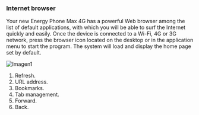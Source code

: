 ### Internet browser
Your new Energy Phone Max 4G has a powerful Web browser among the list of default applications, with which you will be able to surf the Internet quickly and easily.
Once the device is connected to a Wi-Fi, 4G or 3G network, press the browser icon located on the desktop or in the application menu to start the program. The system will load and display the home page set by default.


![Imagen1](http://static.energysistem.com/images/manuals/42430/565c22413431b.jpg)

1. Refresh.
2. URL address.
3. Bookmarks.
4. Tab management.
5. Forward.
6. Back.
